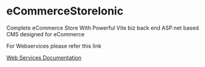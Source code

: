 # eCommerceStoreIonic
Complete eCommerce Store With Powerful Vite biz back end ASP.net based CMS designed for eCommerce 

For Webservices please refer this link 

<a href="http://www.vitebiz.com/documents/ecommerceapp/" target="_blank"> Web Services Documentation</a>

